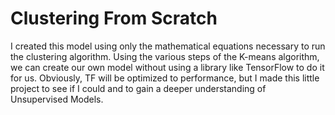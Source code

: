 # Clustering From Scratch
I created this model using only the mathematical equations necessary to run the clustering algorithm. 
Using the various steps of the K-means algorithm, we can create our own model without using a library like TensorFlow to do it for us.
Obviously, TF will be optimized to performance, but I made this little project to see if I could and to gain a deeper understanding of Unsupervised Models.
